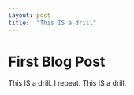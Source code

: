 ```yaml
---
layout: post
title:  "This IS a drill"
---
```


# First Blog Post
 
This IS a drill. I repeat. This IS a drill. 
